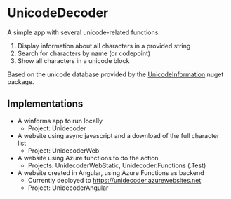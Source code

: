 ﻿UnicodeDecoder
==============

A simple app with several unicode-related functions:

 1. Display information about all characters in a provided string
 2. Search for characters by name (or codepoint)
 3. Show all characters in a unicode block

Based on the unicode database provided by the [UnicodeInformation](https://www.nuget.org/packages/UnicodeInformation/) nuget package.

Implementations
---------------

* A winforms app to run locally
  * Project: Unidecoder
* A website using async javascript and a download of the full character list 
  * Project: UnidecoderWeb
* A website using Azure functions to do the action 
  * Projects: UnidecoderWebStatic, Unidecoder.Functions (.Test)
* A website created in Angular, using Azure Functions as backend
  * Currently deployed to https://unidecoder.azurewebsites.net
  * Project: UnidecoderAngular
 

